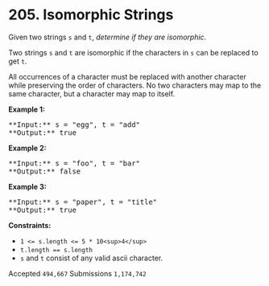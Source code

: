 # 205. Isomorphic Strings

Given two strings `s` and `t`, _determine if they are isomorphic_.

Two strings `s` and `t` are isomorphic if the characters in `s` can be replaced to get `t`.

All occurrences of a character must be replaced with another character while preserving the order of characters. No two characters may map to the same character, but a character may map to itself.

**Example 1:**

<pre>
**Input:** s = "egg", t = "add"
**Output:** true
</pre>

**Example 2:**

<pre>
**Input:** s = "foo", t = "bar"
**Output:** false
</pre>

**Example 3:**

<pre>
**Input:** s = "paper", t = "title"
**Output:** true
</pre>

**Constraints:**

* `1 <= s.length <= 5 * 10<sup>4</sup>`
* `t.length == s.length`
* `s` and `t` consist of any valid ascii character.

Accepted `494,667` Submissions `1,174,742`
